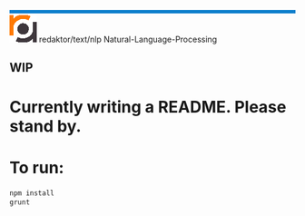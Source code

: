 ![-](https://raw.githubusercontent.com/redaktor/style/master/assets/readme/lineBlue.png)
![logo](https://raw.githubusercontent.com/redaktor/style/master/assets/readme/logo.png)
redaktor/text/nlp
Natural-Language-Processing

## WIP

# Currently writing a README. Please stand by.

# To run:
```
npm install
grunt
```

